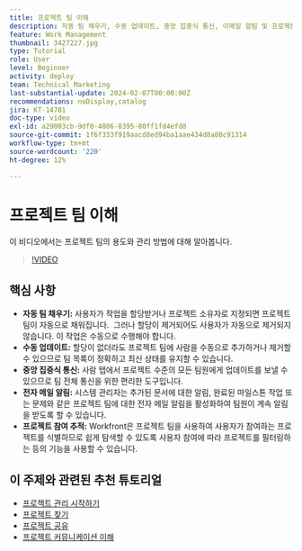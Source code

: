 ```yaml
---
title: 프로젝트 팀 이해
description: 자동 팀 채우기, 수동 업데이트, 중앙 집중식 통신, 이메일 알림 및 프로젝트 참여 추적을 통해 Workfront에서 프로젝트 팀을 효율적으로 관리하여 공동 작업을 간소화합니다.
feature: Work Management
thumbnail: 3427227.jpg
type: Tutorial
role: User
level: Beginner
activity: deploy
team: Technical Marketing
last-substantial-update: 2024-02-07T00:00:00Z
recommendations: noDisplay,catalog
jira: KT-14781
doc-type: video
exl-id: a29003cb-9df0-4806-8395-80ff1fd4efd8
source-git-commit: 1f6f333f919aacd8ed94ba1aae434d8a80c91314
workflow-type: tm+mt
source-wordcount: '220'
ht-degree: 12%

---
```


# 프로젝트 팀 이해

이 비디오에서는 프로젝트 팀의 용도와 관리 방법에 대해 알아봅니다.

>[!VIDEO](https://video.tv.adobe.com/v/3444596/?quality=12&learn=on&enablevpops&captions=kor)

## 핵심 사항

* **자동 팀 채우기:** 사용자가 작업을 할당받거나 프로젝트 소유자로 지정되면 프로젝트 팀이 자동으로 채워집니다. &#x200B; 그러나 할당이 제거되어도 사용자가 자동으로 제거되지 않습니다. 이 작업은 수동으로 수행해야 합니다. &#x200B;
* **수동 업데이트:** 할당이 없더라도 프로젝트 팀에 사람을 수동으로 추가하거나 제거할 수 있으므로 팀 목록이 정확하고 최신 상태를 유지할 수 있습니다. &#x200B;
* **중앙 집중식 통신:** 사람 탭에서 프로젝트 수준의 모든 팀원에게 업데이트를 보낼 수 있으므로 팀 전체 통신을 위한 편리한 도구입니다. &#x200B;
* **전자 메일 알림:** 시스템 관리자는 추가된 문서에 대한 알림, 완료된 마일스톤 작업 또는 문제와 같은 프로젝트 팀에 대한 전자 메일 알림을 활성화하여 팀원이 계속 알림을 받도록 할 수 있습니다. &#x200B;
* **프로젝트 참여 추적:** Workfront은 프로젝트 팀을 사용하여 사용자가 참여하는 프로젝트를 식별하므로 쉽게 탐색할 수 있도록 사용자 참여에 따라 프로젝트를 필터링하는 등의 기능을 사용할 수 있습니다. &#x200B;

## 이 주제와 관련된 추천 튜토리얼

* [프로젝트 관리 시작하기](/help/manage-work/projects/getting-started-manage-a-project.md)
* [프로젝트 찾기](/help/manage-work/projects/find-projects.md)
* [프로젝트 공유](/help/manage-work/projects/share-a-project.md)
* [프로젝트 커뮤니케이션 이해](/help/manage-work/projects/understand-project-communication.md)
